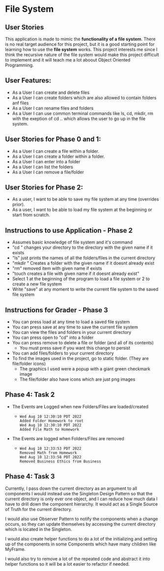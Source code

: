 # File System

## User Stories

This application is made to mimic the **functionality of a file system**.
There is no real target audience for this project, 
but it is a good starting point for learning how to use the **file system** works.
This project interests me since I think the recursive nature of the file system would make 
this project difficult to implement and it will teach me a lot aboout Object Oriented Programming.


## User Features:
 - As a User I can create and delete files
 - As a User I can create folders which are also allowed to contain folders anf files
 - As a User I can rename files and folders
 - As a User I can use common terminal commands like ls, cd, mkdir, rm with the exeption of cd .. which allows the user to go up in the file system.

## User Stories for Phase 0 and 1:
- As a User I can create a file within a folder.
- As a User I can create a folder within a folder.
- As a User I can enter into a folder
- As a User I can list the folders
- As a User I can remove a file/folder

## User Stories for Phase 2:
- As a user, I want to be able to save my file system at any time (overrides prior).
- As a user, I want to be able to load my file system at the beginning or start from scratch.


## Instructions to use Application - Phase 2
- Assumes basic knowledge of file system and it's command
- "cd <FolderName>" changes your directory to the directory with the given name if it exists
- "ls" just prints the names of all the folders/files in the current directory
- "mkdir <FolderName>" Creates a folder with the given name if it doesnt already exist
- "rm" <ItemName> removed item with given name if exists
- "touch <FileName> creates a file with given name if it doesnt already exist"
- Select 1 at the beginning of the program to load a file system or 2 to create a new file system
- Write "save" at any moment to write the current file system to the saved file system

## Instructions for Grader - Phase 3

 - You can press load at any time to load a saved file system
 - You can press save at any time to save the current file system
 - You can view the files and folders in your current directory
 - You can press open to "cd" into a folder
 - You can press remove to delete a file or folder (and all of its contents)
   - You must press save if you want this change to persist
 - You can add files/folders to your current directory
 - To find the images used in the project, go to static folder. (They are file/folder icons)
    - The graphics I used were a popup with a giant green checkmark image
    - The file/folder also have icons which are just png images

## Phase 4: Task 2
- The Events are Logged when new Folders/Files are loaded/created
  - ```
    Wed Aug 10 12:30:10 PDT 2022
    Added Folder Homework to root
    Wed Aug 10 12:30:10 PDT 2022
    Added File Math to Homework
    ``` 
- The Events are logged when Folders/Files are removed
  - ```
    Wed Aug 10 12:33:53 PDT 2022
    Removed Math from Homework
    Wed Aug 10 12:33:58 PDT 2022
    Removed Business Ethics from Business
    ```

## Phase 4: Task 3
Currently, I pass down the current directory as an argument to all components I would instead use the Singleton 
Design Pattern so that the current directory is only ever one object, 
and I can reduce how much data I have to drill down the component hierarchy. It would act
as a Single Source of Truth for the current directory.

I would also use Observer Pattern to notify the components when a change occurs, so they can
update themselves by accessing the current directory which is located in the Singleton.

I would also create helper functions to do a lot of the initializing and setting up of the components
in some Components which have many children like MyFrame.

I would also try to remove a lot of the repeated code and abstract it into helper functions
so it will be a lot easier to refactor if needed.